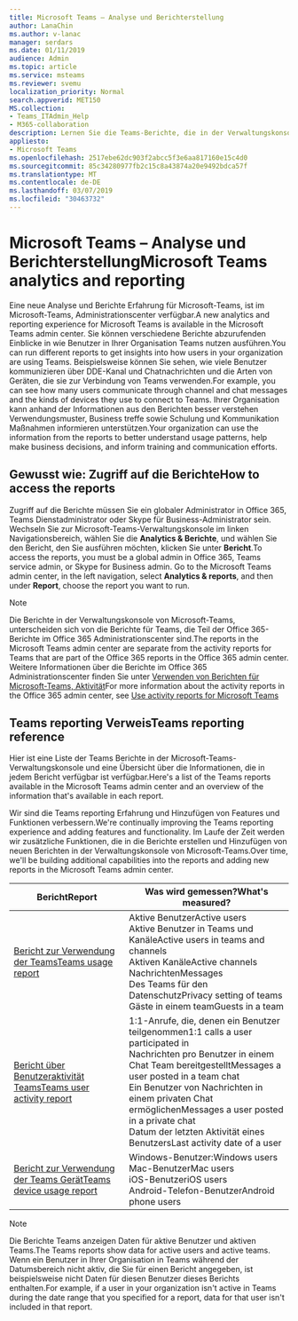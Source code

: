 ```yaml
---
title: Microsoft Teams – Analyse und Berichterstellung
author: LanaChin
ms.author: v-lanac
manager: serdars
ms.date: 01/11/2019
audience: Admin
ms.topic: article
ms.service: msteams
ms.reviewer: svemu
localization_priority: Normal
search.appverid: MET150
MS.collection:
- Teams_ITAdmin_Help
- M365-collaboration
description: Lernen Sie die Teams-Berichte, die in der Verwaltungskonsole von Microsoft-Teams zur Verfügung stehen.
appliesto:
- Microsoft Teams
ms.openlocfilehash: 2517ebe62dc903f2abcc5f3e6aa817160e15c4d0
ms.sourcegitcommit: 85c34280977fb2c15c8a43874a20e9492bdca57f
ms.translationtype: MT
ms.contentlocale: de-DE
ms.lasthandoff: 03/07/2019
ms.locfileid: "30463732"
---
```

# <a name="microsoft-teams-analytics-and-reporting"></a><span data-ttu-id="c79e0-103">Microsoft Teams – Analyse und Berichterstellung</span><span class="sxs-lookup"><span data-stu-id="c79e0-103">Microsoft Teams analytics and reporting</span></span>

<span data-ttu-id="c79e0-104">Eine neue Analyse und Berichte Erfahrung für Microsoft-Teams, ist im Microsoft-Teams, Administrationscenter verfügbar.</span><span class="sxs-lookup"><span data-stu-id="c79e0-104">A new analytics and reporting experience for Microsoft Teams is available in the Microsoft Teams admin center.</span></span> <span data-ttu-id="c79e0-105">Sie können verschiedene Berichte abzurufenden Einblicke in wie Benutzer in Ihrer Organisation Teams nutzen ausführen.</span><span class="sxs-lookup"><span data-stu-id="c79e0-105">You can run different reports to get insights into how users in your organization are using Teams.</span></span> <span data-ttu-id="c79e0-106">Beispielsweise können Sie sehen, wie viele Benutzer kommunizieren über DDE-Kanal und Chatnachrichten und die Arten von Geräten, die sie zur Verbindung von Teams verwenden.</span><span class="sxs-lookup"><span data-stu-id="c79e0-106">For example, you can see how many users communicate through channel and chat messages and the kinds of devices they use to connect to Teams.</span></span> <span data-ttu-id="c79e0-107">Ihrer Organisation kann anhand der Informationen aus den Berichten besser verstehen Verwendungsmuster, Business treffe sowie Schulung und Kommunikation Maßnahmen informieren unterstützen.</span><span class="sxs-lookup"><span data-stu-id="c79e0-107">Your organization can use the information from the reports to better understand usage patterns, help make business decisions, and inform training and communication efforts.</span></span>

## <a name="how-to-access-the-reports"></a><span data-ttu-id="c79e0-108">Gewusst wie: Zugriff auf die Berichte</span><span class="sxs-lookup"><span data-stu-id="c79e0-108">How to access the reports</span></span>

<span data-ttu-id="c79e0-109">Zugriff auf die Berichte müssen Sie ein globaler Administrator in Office 365, Teams Dienstadministrator oder Skype für Business-Administrator sein.  Wechseln Sie zur Microsoft-Teams-Verwaltungskonsole im linken Navigationsbereich, wählen Sie die **Analytics & Berichte**, und wählen Sie den Bericht, den Sie ausführen möchten, klicken Sie unter **Bericht**.</span><span class="sxs-lookup"><span data-stu-id="c79e0-109">To access the reports, you must be a global admin in Office 365, Teams service admin, or Skype for Business admin.  Go to the Microsoft Teams admin center, in the left navigation, select **Analytics & reports**, and then under **Report**, choose the report you want to run.</span></span>

> [!NOTE]
> <span data-ttu-id="c79e0-110">Die Berichte in der Verwaltungskonsole von Microsoft-Teams, unterscheiden sich von die Berichte für Teams, die Teil der Office 365-Berichte im Office 365 Administrationscenter sind.</span><span class="sxs-lookup"><span data-stu-id="c79e0-110">The reports in the Microsoft Teams admin center are separate from the activity reports for Teams that are part of the Office 365 reports in the Office 365 admin center.</span></span> <span data-ttu-id="c79e0-111">Weitere Informationen über die Berichte im Office 365 Administrationscenter finden Sie unter [Verwenden von Berichten für Microsoft-Teams, Aktivität](../teams-activity-reports.md)</span><span class="sxs-lookup"><span data-stu-id="c79e0-111">For more information about the activity reports in the Office 365 admin center, see [Use activity reports for Microsoft Teams](../teams-activity-reports.md)</span></span>

## <a name="teams-reporting-reference"></a><span data-ttu-id="c79e0-112">Teams reporting Verweis</span><span class="sxs-lookup"><span data-stu-id="c79e0-112">Teams reporting reference</span></span>

<span data-ttu-id="c79e0-113">Hier ist eine Liste der Teams Berichte in der Microsoft-Teams-Verwaltungskonsole und eine Übersicht über die Informationen, die in jedem Bericht verfügbar ist verfügbar.</span><span class="sxs-lookup"><span data-stu-id="c79e0-113">Here's a list of the Teams reports available in the Microsoft Teams admin center and an overview of the information that's available in each report.</span></span>

<span data-ttu-id="c79e0-114">Wir sind die Teams reporting Erfahrung und Hinzufügen von Features und Funktionen verbessern.</span><span class="sxs-lookup"><span data-stu-id="c79e0-114">We're continually improving the Teams reporting experience and adding features and functionality.</span></span> <span data-ttu-id="c79e0-115">Im Laufe der Zeit werden wir zusätzliche Funktionen, die in die Berichte erstellen und Hinzufügen von neuen Berichten in der Verwaltungskonsole von Microsoft-Teams.</span><span class="sxs-lookup"><span data-stu-id="c79e0-115">Over time, we'll be building additional capabilities into the reports and adding new reports in the Microsoft Teams admin center.</span></span>

|<span data-ttu-id="c79e0-116">Bericht</span><span class="sxs-lookup"><span data-stu-id="c79e0-116">Report</span></span>  |<span data-ttu-id="c79e0-117">Was wird gemessen?</span><span class="sxs-lookup"><span data-stu-id="c79e0-117">What's measured?</span></span> |
|---------|---------|
|[<span data-ttu-id="c79e0-118">Bericht zur Verwendung der Teams</span><span class="sxs-lookup"><span data-stu-id="c79e0-118">Teams usage report</span></span>](teams-usage-report.md)  |  <span data-ttu-id="c79e0-119">Aktive Benutzer</span><span class="sxs-lookup"><span data-stu-id="c79e0-119">Active users</span></span><br/><span data-ttu-id="c79e0-120">Aktive Benutzer in Teams und Kanäle</span><span class="sxs-lookup"><span data-stu-id="c79e0-120">Active users in teams and channels</span></span><br/><span data-ttu-id="c79e0-121">Aktiven Kanäle</span><span class="sxs-lookup"><span data-stu-id="c79e0-121">Active channels</span></span><br/><span data-ttu-id="c79e0-122">Nachrichten</span><span class="sxs-lookup"><span data-stu-id="c79e0-122">Messages</span></span><br/><span data-ttu-id="c79e0-123">Des Teams für den Datenschutz</span><span class="sxs-lookup"><span data-stu-id="c79e0-123">Privacy setting of  teams</span></span><br/><span data-ttu-id="c79e0-124">Gäste in einem team</span><span class="sxs-lookup"><span data-stu-id="c79e0-124">Guests in a team</span></span>   |
|[<span data-ttu-id="c79e0-125">Bericht über Benutzeraktivität Teams</span><span class="sxs-lookup"><span data-stu-id="c79e0-125">Teams user activity report</span></span>](user-activity-report.md)  |  <span data-ttu-id="c79e0-126">1:1-Anrufe, die, denen ein Benutzer teilgenommen</span><span class="sxs-lookup"><span data-stu-id="c79e0-126">1:1 calls a user participated in</span></span><br/><span data-ttu-id="c79e0-127">Nachrichten pro Benutzer in einem Chat Team bereitgestellt</span><span class="sxs-lookup"><span data-stu-id="c79e0-127">Messages a user posted in a team chat</span></span><br/><span data-ttu-id="c79e0-128">Ein Benutzer von Nachrichten in einem privaten Chat ermöglichen</span><span class="sxs-lookup"><span data-stu-id="c79e0-128">Messages a user posted in a private chat</span></span><br/><span data-ttu-id="c79e0-129">Datum der letzten Aktivität eines Benutzers</span><span class="sxs-lookup"><span data-stu-id="c79e0-129">Last activity date of a user</span></span>     |
|[<span data-ttu-id="c79e0-130">Bericht zur Verwendung der Teams Gerät</span><span class="sxs-lookup"><span data-stu-id="c79e0-130">Teams device usage report</span></span>](device-usage-report.md)   |  <span data-ttu-id="c79e0-131">Windows-Benutzer:</span><span class="sxs-lookup"><span data-stu-id="c79e0-131">Windows users</span></span><br/><span data-ttu-id="c79e0-132">Mac-Benutzer</span><span class="sxs-lookup"><span data-stu-id="c79e0-132">Mac users</span></span><br/><span data-ttu-id="c79e0-133">iOS-Benutzer</span><span class="sxs-lookup"><span data-stu-id="c79e0-133">iOS users</span></span><br/><span data-ttu-id="c79e0-134">Android-Telefon-Benutzer</span><span class="sxs-lookup"><span data-stu-id="c79e0-134">Android phone users</span></span>     |

> [!NOTE]
> <span data-ttu-id="c79e0-135">Die Berichte Teams anzeigen Daten für aktive Benutzer und aktiven Teams.</span><span class="sxs-lookup"><span data-stu-id="c79e0-135">The Teams reports show data for active users and active teams.</span></span> <span data-ttu-id="c79e0-136">Wenn ein Benutzer in Ihrer Organisation in Teams während der Datumsbereich nicht aktiv, die Sie für einen Bericht angegeben, ist beispielsweise nicht Daten für diesen Benutzer dieses Berichts enthalten.</span><span class="sxs-lookup"><span data-stu-id="c79e0-136">For example, if a user in your organization isn't active in Teams during the date range that you specified for a report, data for that user isn't included in that report.</span></span>
